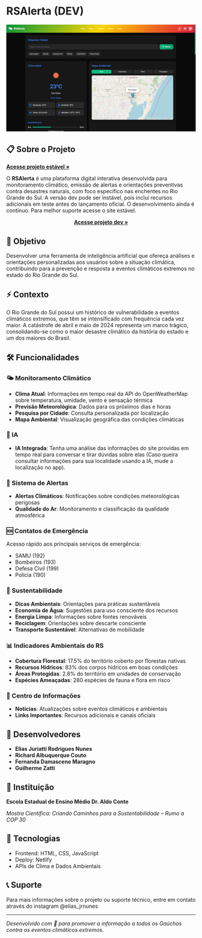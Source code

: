 # RSAlerta (DEV)

<p align="center">
  <img src="https://github.com/elias001011/RSAlerta/blob/main/screenshot.png" alt="Banner do RS Alerta mostrando tecnologia e dados" width="600"/>
</p>

## 📋 Sobre o Projeto

<a href="https://rsalerta.netlify.app/"><strong>Acesse projeto estável »</strong></a>

O **RSAlerta** é uma plataforma digital interativa desenvolvida para monitoramento climático, emissão de alertas e orientações preventivas contra desastres naturais, com foco específico nas enchentes no Rio Grande do Sul. A versão dev pode ser instável, pois inclui recursos adicionais em teste antes do lançamento oficial. O desenvolvimento ainda é contínuo. Para melhor suporte acesse o site estável.

<p align="center">
  <a href="https://rsalerta-dev.netlify.app/"><strong>Acesse projeto dev »</strong></a>
</p>

## 🎯 Objetivo

Desenvolver uma ferramenta de inteligência artificial que ofereça análises e orientações personalizadas aos usuários sobre a situação climática, contribuindo para a prevenção e resposta a eventos climáticos extremos no estado do Rio Grande do Sul.

## ⚡ Contexto

O Rio Grande do Sul possui um histórico de vulnerabilidade a eventos climáticos extremos, que têm se intensificado com frequência cada vez maior. A catástrofe de abril e maio de 2024 representa um marco trágico, consolidando-se como o maior desastre climático da história do estado e um dos maiores do Brasil.

## 🛠️ Funcionalidades

### 🌤️ Monitoramento Climático
- **Clima Atual**: Informações em tempo real da API do OpenWeatherMap sobre temperatura, umidade, vento e sensação térmica
- **Previsão Meteorológica**: Dados para os próximos dias e horas
- **Pesquisa por Cidade**: Consulta personalizada por localização
- **Mapa Ambiental**: Visualização geográfica das condições climáticas

### 🤖 IA
- **IA Integrada**: Tenha uma análise das informações do site providas em tempo real para conversar e tirar dúvidas sobre elas (Caso queira consultar informações para sua localidade usando a IA, mude a localização no app).

### 🚨 Sistema de Alertas
- **Alertas Climáticos**: Notificações sobre condições meteorológicas perigosas
- **Qualidade do Ar**: Monitoramento e classificação da qualidade atmosférica

### 🆘 Contatos de Emergência
Acesso rápido aos principais serviços de emergência:
- SAMU (192)
- Bombeiros (193)
- Defesa Civil (199)
- Polícia (190)

### 🌱 Sustentabilidade
- **Dicas Ambientais**: Orientações para práticas sustentáveis
- **Economia de Água**: Sugestões para uso consciente dos recursos
- **Energia Limpa**: Informações sobre fontes renováveis
- **Reciclagem**: Orientações sobre descarte consciente
- **Transporte Sustentável**: Alternativas de mobilidade

### 📊 Indicadores Ambientais do RS
- **Cobertura Florestal**: 17.5% do território coberto por florestas nativas
- **Recursos Hídricos**: 83% dos corpos hídricos em boas condições
- **Áreas Protegidas**: 2.8% do território em unidades de conservação
- **Espécies Ameaçadas**: 280 espécies de fauna e flora em risco

### 📰 Centro de Informações
- **Notícias**: Atualizações sobre eventos climáticos e ambientais
- **Links Importantes**: Recursos adicionais e canais oficiais

## 👥 Desenvolvedores

- **Elias Juriatti Rodrigues Nunes**
- **Richard Albuquerque Couto** 
- **Fernanda Damasceno Maragno**
- **Guilherme Zatti**

## 🏫 Instituição

**Escola Estadual de Ensino Médio Dr. Aldo Conte**

*Mostra Científica: Criando Caminhos para a Sustentabilidade – Rumo a COP 30*

## 🚀 Tecnologias

- Frontend: HTML, CSS, JavaScript
- Deploy: Netlify
- APIs de Clima e Dados Ambientais

## 📞 Suporte

Para mais informações sobre o projeto ou suporte técnico, entre em contato através do instagram @elias_jrnunes

---

*Desenvolvido com 💚 para promover a informação a todos os Gaúchos contra os eventos climáticos extremos.*
